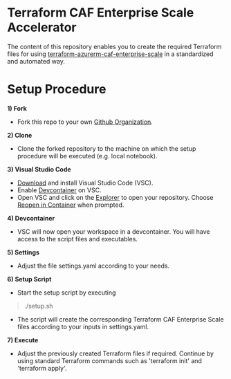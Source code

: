 # Terraform CAF Enterprise Scale Accelerator

The content of this repository enables you to create the required Terraform files for using [terraform-azurerm-caf-enterprise-scale](https://github.com/Azure/terraform-azurerm-caf-enterprise-scale) in a standardized and automated way.

# Setup Procedure

**1) Fork**
- Fork this repo to your own [Github Organization](https://docs.github.com/en/organizations/collaborating-with-groups-in-organizations/about-organizations).

**2) Clone**
- Clone the forked repository to the machine on which the setup procedure will be executed (e.g. local notebook).

**3) Visual Studio Code**
- [Download](https://code.visualstudio.com/Download) and install Visual Studio Code (VSC).
- Enable [Devcontainer](https://code.visualstudio.com/docs/devcontainers/tutorial) on VSC.
- Open VSC and click on the [Explorer](https://code.visualstudio.com/docs/getstarted/userinterface#_explorer) to open your repository. Choose [Reopen in Container](https://code.visualstudio.com/docs/devcontainers/create-dev-container#_add-configuration-files-to-a-repository) when prompted.

**4) Devcontainer**
- VSC will now open your workspace in a devcontainer. You will have access to the script files and executables.

**5) Settings**
- Adjust the file settings.yaml according to your needs.

**6) Setup Script**
- Start the setup script by executing
> ./setup.sh
- The script will create the corresponding Terraform CAF Enterprise Scale files according to your inputs in settings.yaml.

**7) Execute**
- Adjust the previously created Terraform files if required. Continue by using standard Terraform commands such as 'terraform init' and 'terraform apply'.
